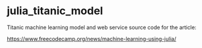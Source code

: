 # julia_titanic_model

Titanic machine learning model and web service source code for the article:

https://www.freecodecamp.org/news/machine-learning-using-julia/